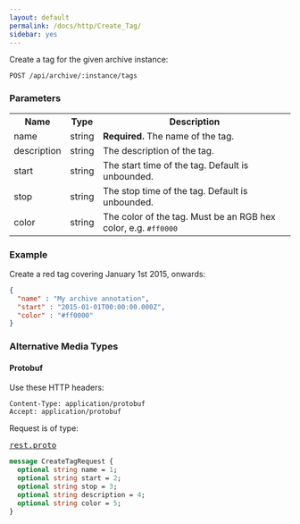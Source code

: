 ```yaml
---
layout: default
permalink: /docs/http/Create_Tag/
sidebar: yes
---
```


Create a tag for the given archive instance:

    POST /api/archive/:instance/tags


### Parameters

<table class="inline">
  <tr>
    <th>Name</th>
    <th>Type</th>
    <th>Description</th>
  </tr>
  <tr>
    <td class="code">name</td>
    <td class="code">string</td>
    <td><strong>Required.</strong> The name of the tag.</td>
  </tr>
  <tr>
    <td class="code">description</td>
    <td class="code">string</td>
    <td>The description of the tag.</td>
  </tr>
  <tr>
    <td class="code">start</td>
    <td class="code">string</td>
    <td>The start time of the tag. Default is unbounded.</td>
  </tr>
  <tr>
    <td class="code">stop</td>
    <td class="code">string</td>
    <td>The stop time of the tag. Default is unbounded.</td>
  </tr>
  <tr>
    <td class="code">color</td>
    <td class="code">string</td>
    <td>The color of the tag. Must be an RGB hex color, e.g. <tt>#ff0000</tt></td>
  </tr>
</table>


### Example

Create a red tag covering January 1st 2015, onwards:

```json
{
  "name" : "My archive annotation",
  "start" : "2015-01-01T00:00:00.000Z",
  "color" : "#ff0000"
}
```


### Alternative Media Types

#### Protobuf

Use these HTTP headers:

    Content-Type: application/protobuf
    Accept: application/protobuf
    
Request is of type:

<pre class="r header"><a href="{{ site.proto }}/rest/rest.proto">rest.proto</a></pre>
```proto
message CreateTagRequest {
  optional string name = 1;
  optional string start = 2;
  optional string stop = 3;
  optional string description = 4;
  optional string color = 5;
}
```
